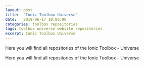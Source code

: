 ```yaml
---
layout: post
title:  "Ionic Toolbox Universe"
date:   2019-06-17 10:00:00
categories: toolbox repositories
tags: toolbox universe website repositories
excerpt: Ionic Toolbox Universe
---
```



Here you will find all repositories of the Ionic Toolbox - Universe 

[jekyll]:      http://jekyllrb.com
[jekyll-gh]:   https://github.com/jekyll/jekyll
[PWA Demos]:   https://github.com/ionic-templates/ionicteam.pwa.demos-001


Here you will find all repositories of the Ionic Toolbox - Universe 

[Learning-Ionic3]:          https://github.com/Learning-Ionic3
[Learning-Ionic4]:          https://github.com/Learning-Ionic4
[Tutorial_CSS3]:            https://github.com/Tutorial_CSS3
[ionic-components]:         https://github.com/ionic-components
[ionic-directives]:         https://github.com/ionic-directives
[ionic-enrichment]:         https://github.com/ionic-enrichment
[ionic-library]:            https://github.com/ionic-library
[ionic-pages]:              https://github.com/ionic-pages
[ionic-pipes]:              https://github.com/ionic-pipes
[ionic-playground]: https://github.com/ionic-playground
[ionic-services]: https://github.com/ionic-services
[ionic-starter]: https://github.com/ionic-starter
[ionic-team]: https://github.com/ionic-team
[ionic-templates]: https://github.com/ionic-templates
[ionic-toolbox]: https://github.com/ionic-toolbox
[ionic-toolbox-work]: https://github.com/ionic-toolbox-work
[ionic-training]: https://github.com/ionic-training
[ionic-vue-toolbox]: https://github.com/ionic-vue-toolbox
[ionic2blueprints]: https://github.com/ionic2blueprints
[ionic3-library]: https://github.com/ionic3-library
[ionic3-toolbox]: https://github.com/ionic3-toolbox
[ionic4-library]: https://github.com/ionic4-library
[ionic4-toolbox]: https://github.com/ionic4-toolbox
[ionic4-toolbox-work]: https://github.com/ionic4-toolbox-work
[ionicthemes]: https://github.com/ionicthemes
[lathonez]: https://github.com/lathonez
[r14r]: https://github.com/r14r